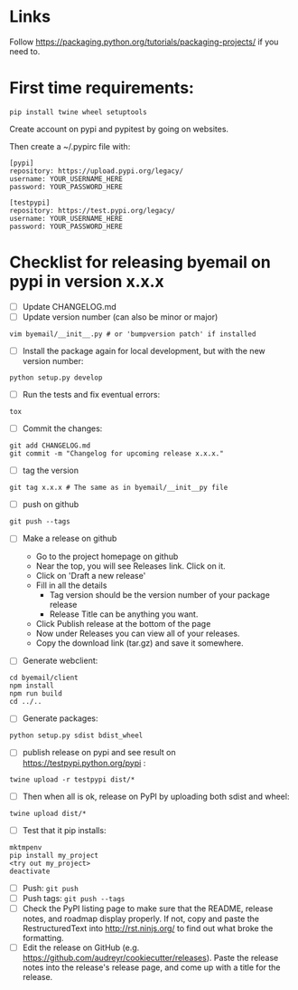 # Links

Follow https://packaging.python.org/tutorials/packaging-projects/ if you need to.

# First time requirements:

```
pip install twine wheel setuptools
```

Create account on pypi and pypitest by going on websites.

Then create a ~/.pypirc file with:

```
[pypi]
repository: https://upload.pypi.org/legacy/
username: YOUR_USERNAME_HERE
password: YOUR_PASSWORD_HERE

[testpypi]
repository: https://test.pypi.org/legacy/
username: YOUR_USERNAME_HERE
password: YOUR_PASSWORD_HERE

```

# Checklist for releasing byemail on pypi in version x.x.x

-   [ ] Update CHANGELOG.md
-   [ ] Update version number (can also be minor or major)

```
vim byemail/__init__.py # or 'bumpversion patch' if installed
```

-   [ ] Install the package again for local development, but with the new version number:

```
python setup.py develop
```

-   [ ] Run the tests and fix eventual errors:

```
tox
```

-   [ ] Commit the changes:

```
git add CHANGELOG.md
git commit -m "Changelog for upcoming release x.x.x."
```

-   [ ] tag the version

```
git tag x.x.x # The same as in byemail/__init__py file
```

-   [ ] push on github

```
git push --tags
```

-   [ ] Make a release on github

    -   Go to the project homepage on github
    -   Near the top, you will see Releases link. Click on it.
    -   Click on 'Draft a new release'
    -   Fill in all the details
        -   Tag version should be the version number of your package release
        -   Release Title can be anything you want.
    -   Click Publish release at the bottom of the page
    -   Now under Releases you can view all of your releases.
    -   Copy the download link (tar.gz) and save it somewhere.

-   [ ] Generate webclient:

```
cd byemail/client
npm install
npm run build
cd ../..
```

-   [ ] Generate packages:

```
python setup.py sdist bdist_wheel
```

-   [ ] publish release on pypi and see result on https://testpypi.python.org/pypi :

```
twine upload -r testpypi dist/*
```

-   [ ] Then when all is ok, release on PyPI by uploading both sdist and wheel:

```
twine upload dist/*
```

-   [ ] Test that it pip installs:

```
mktmpenv
pip install my_project
<try out my_project>
deactivate
```

-   [ ] Push: `git push`
-   [ ] Push tags: `git push --tags`
-   [ ] Check the PyPI listing page to make sure that the README, release notes, and roadmap display properly. If not, copy and paste the RestructuredText into http://rst.ninjs.org/ to find out what broke the formatting.
-   [ ] Edit the release on GitHub (e.g. https://github.com/audreyr/cookiecutter/releases). Paste the release notes into the release's release page, and come up with a title for the release.
